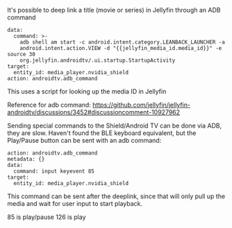 It's possible to deep link a title (movie or series) in Jellyfin through an ADB command

```
data:
  command: >-
    adb shell am start -c android.intent.category.LEANBACK_LAUNCHER -a
    android.intent.action.VIEW -d "{{jellyfin_media_id.media_id}}" -e source 30
    org.jellyfin.androidtv/.ui.startup.StartupActivity
target:
  entity_id: media_player.nvidia_shield
action: androidtv.adb_command
```

This uses a script for looking up the media ID in Jellyfin

Reference for adb command: https://github.com/jellyfin/jellyfin-androidtv/discussions/3452#discussioncomment-10927962

Sending special commands to the Shield/Android TV can be done via ADB, they are slow. Haven't found the BLE keyboard equivalent, but the Play/Pause button can be sent with an adb command:

```
action: androidtv.adb_command
metadata: {}
data:
  command: input keyevent 85
target:
  entity_id: media_player.nvidia_shield
```

This command can be sent after the deeplink, since that will only pull up the media and wait for user input to start playback.

85 is play/pause
126 is play

